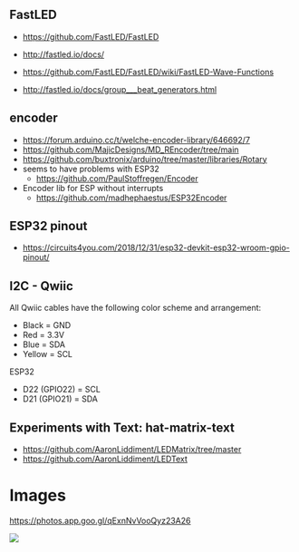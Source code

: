 ## FastLED

* https://github.com/FastLED/FastLED
* http://fastled.io/docs/


* https://github.com/FastLED/FastLED/wiki/FastLED-Wave-Functions
* http://fastled.io/docs/group___beat_generators.html


## encoder
  * https://forum.arduino.cc/t/welche-encoder-library/646692/7
  * https://github.com/MajicDesigns/MD_REncoder/tree/main
  * https://github.com/buxtronix/arduino/tree/master/libraries/Rotary
  * seems to have problems with ESP32
    - https://github.com/PaulStoffregen/Encoder
  * Encoder lib for ESP without interrupts
    - https://github.com/madhephaestus/ESP32Encoder
    

## ESP32 pinout
* https://circuits4you.com/2018/12/31/esp32-devkit-esp32-wroom-gpio-pinout/


## I2C - Qwiic

All Qwiic cables have the following color scheme and arrangement:

  * Black = GND
  * Red = 3.3V
  * Blue = SDA
  * Yellow = SCL
  
ESP32

* D22 (GPIO22) = SCL
* D21 (GPIO21) = SDA


## Experiments with Text: hat-matrix-text

* https://github.com/AaronLiddiment/LEDMatrix/tree/master
* https://github.com/AaronLiddiment/LEDText

# Images

<https://photos.app.goo.gl/qExnNvVooQyz23A26>

<img src="https://lh3.googleusercontent.com/pw/ADCreHfrVLDxCRrICNs6UQuouvNY9oMEWXDiUrE2D4skc9rTQ5IC_wvddIzHGY8p4KDU9XmRRWiNYvo6nHTUOvabbOF7WyD-LuK6MgM2legNXjF_DcErJCZayAgSaGYW1kIoFGAwaCjFJiXjEuWMNNmn_nS3jw=w710-h947-s-no?authuser=0" />
